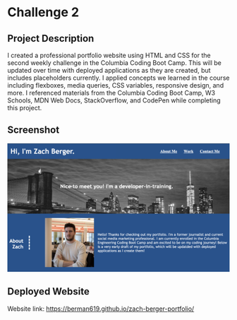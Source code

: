 # Challenge 2

## Project Description

I created a professional portfolio website using HTML and CSS for the second weekly challenge in the Columbia Coding Boot Camp. This will be updated over time with deployed applications as they are created, but includes placeholders currently. I applied concepts we learned in the course including flexboxes, media queries, CSS variables, responsive design, and more. I referenced materials from the Columbia Coding Boot Camp, W3 Schools, MDN Web Docs, StackOverflow, and CodePen while completing this project.

## Screenshot
![screenshot](https://github.com/berman619/images-repo/blob/main/Screen%20Shot%202023-02-21%20at%201.08.10%20PM.png?raw=true)

## Deployed Website

Website link: https://berman619.github.io/zach-berger-portfolio/ 